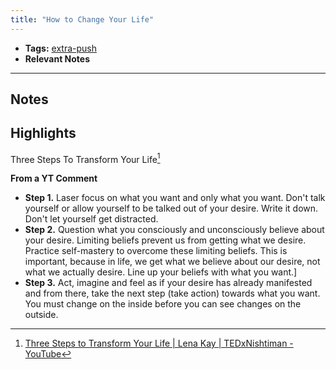 ```yaml
---
title: "How to Change Your Life"
---
```


- **Tags:** [extra-push](notes/por/extra-push.md)
- **Relevant Notes**

---
## Notes

## Highlights
 Three Steps To Transform Your Life[^1]
 
**From a YT Comment**
- **Step 1.** Laser focus on what you want and only what you want. Don't talk yourself or allow yourself to be talked out of your desire. Write it down. Don't let yourself get distracted. 
- **Step 2.** Question what you consciously and unconsciously believe about your desire. Limiting beliefs prevent us from getting what we desire. Practice self-mastery to overcome these limiting beliefs.  This is important, because in life, we get what we believe about our desire, not what we actually desire. Line up your beliefs with what you want.]
- **Step 3.** Act, imagine and feel as if your desire has already manifested and from there, take the next step (take action) towards what you want. You must change on the inside before you can see changes on the outside.

[^1]: [Three Steps to Transform Your Life | Lena Kay | TEDxNishtiman - YouTube](https://www.youtube.com/watch?v=L51h8BBu7b8)